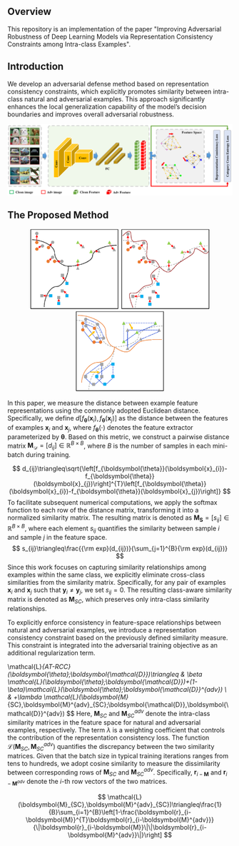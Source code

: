 Overview
----
This repository is an implementation of the paper "Improving Adversarial Robustness of Deep Learning Models via Representation Consistency Constraints among Intra-class Examples".

Introduction
----
We develop an adversarial defense method based on representation consistency constraints, which explicitly promotes similarity between intra-class natural and adversarial examples. This approach significantly enhances the local generalization capability of the model’s decision boundaries and improves overall adversarial robustness.
<p><img src="./overview.png" alt="test" width="1000"></p>

The Proposed Method
----
<p align="center">
<img src="./fig-1.png" width=200/>
<img src="./fig-2.png" width=200/>
<img src="./fig-3.png" width=200/>
</p>




In this paper, we measure the distance between example feature representations using the commonly adopted Euclidean distance. Specifically, we define $d\left[f_{\boldsymbol{\theta}}(\boldsymbol{x}_{i}), f_{\boldsymbol{\theta}}(\boldsymbol{x}_{j})\right]$ as the distance between the features of examples $\boldsymbol{x}_i$ and $\boldsymbol{x}_j$, where $f_{\boldsymbol{\theta}}(\cdot)$ denotes the feature extractor parameterized by $\boldsymbol{\theta}$. Based on this metric, we construct a pairwise distance matrix $\boldsymbol{M}_{\mathcal{D}} = [d_{ij}] \in \mathbb{R}^{B \times B}$, where $B$ is the number of samples in each mini-batch during training.

$$
d_{ij}\triangleq\sqrt{\left[f_{\boldsymbol{\theta}}(\boldsymbol{x}_{i})-f_{\boldsymbol{\theta}}(\boldsymbol{x}_{j})\right]^{T}\left[f_{\boldsymbol{\theta}}(\boldsymbol{x}_{i})-f_{\boldsymbol{\theta}}(\boldsymbol{x}_{j})\right]}
$$
To facilitate subsequent numerical computations, we apply the softmax function to each row of the distance matrix, transforming it into a normalized similarity matrix. The resulting matrix is denoted as $\boldsymbol{M_{S}} = [s_{ij}] \in \mathbb{R}^{B \times B}$, where each element $s_{ij}$ quantifies the similarity between sample $i$ and sample $j$ in the feature space.
$$
s_{ij}\triangleq\frac{{\rm exp}(d_{ij})}{\sum_{j=1}^{B}{\rm exp}(d_{ij})}
$$
Since this work focuses on capturing similarity relationships among examples within the same class, we explicitly eliminate cross-class similarities from the similarity matrix. Specifically, for any pair of examples $\boldsymbol{x}_i$ and $\boldsymbol{x}_j$ such that $\boldsymbol{y}_i \neq \boldsymbol{y}_j$, we set $s_{ij} = 0$. The resulting class-aware similarity matrix is denoted as $\boldsymbol{M}_{SC}$, which preserves only intra-class similarity relationships.

To explicitly enforce consistency in feature-space relationships between natural and adversarial examples, we introduce a representation consistency constraint based on the previously defined similarity measure. This constraint is integrated into the adversarial training objective as an additional regularization term.

$$
$$\mathcal{L}_{AT-RCC}(\boldsymbol{\theta};\boldsymbol{\mathcal{D}})\triangleq &
    \beta \mathcal{L}(\boldsymbol{\theta};\boldsymbol{\mathcal{D}})+(1-\beta)\mathcal{L}(\boldsymbol{\theta};\boldsymbol{\mathcal{D}}^{adv}) \\ & +\lambda \mathcal{L}(\boldsymbol{M}_{SC},\boldsymbol{M}^{adv}_{SC};\boldsymbol{\mathcal{D}},\boldsymbol{\mathcal{D}}^{adv})
$$
Here, $\boldsymbol{M}_{SC}$ and $\boldsymbol{M}_{SC}^{adv}$ denote the intra-class similarity matrices in the feature space for natural and adversarial examples, respectively. The term $\lambda$ is a weighting coefficient that controls the contribution of the representation consistency loss. The function $\mathcal{L}(\boldsymbol{M}_{SC}, \boldsymbol{M}_{SC}^{adv})$ quantifies the discrepancy between the two similarity matrices. Given that the batch size in typical training iterations ranges from tens to hundreds, we adopt cosine similarity to measure the dissimilarity between corresponding rows of $\boldsymbol{M}_{SC}$ and $\boldsymbol{M}_{SC}^{adv}$. Specifically, $\boldsymbol{r}_{i-\boldsymbol{M}}$ and $\boldsymbol{r}_{i-\boldsymbol{M}^{adv}}$ denote the $i$-th row vectors of the two matrices.

$$
\mathcal{L}(\boldsymbol{M}_{SC},\boldsymbol{M}^{adv}_{SC})\triangleq\frac{1}{B}\sum_{i=1}^{B}\left[1-\frac{\boldsymbol{r}_{i-\boldsymbol{M}}^{T}\boldsymbol{r}_{i-\boldsymbol{M}^{adv}}}{\|\boldsymbol{r}_{i-\boldsymbol{M}}\|\|\boldsymbol{r}_{i-\boldsymbol{M}^{adv}}\|}\right]
$$
